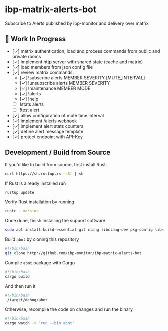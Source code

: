 # ibp-matrix-alerts-bot
Subscribe to Alerts published by ibp-monitor and delivery over matrix

## 🚧 Work In Progress

- [&check;] matrix authentication, load and process commands from public and private rooms
- [&check;] implement http server with shared state (cache and matrix)
- [&check;] load members from json config file
- [&check;] review matrix commands:
    - [&check;] !subscribe alerts MEMBER SEVERITY [MUTE_INTERVAL]
    - [&check;] !unsubscribe alerts MEMBER SEVERITY
    - [&check;] !maintenance MEMBER MODE
    - [&check;] !alerts
    - [&check;] !help
    - [ ] !stats alerts
    - [ ] !test alert
- [&check;] allow configuration of mute time interval
- [&check;] implement /alerts webhook
- [&check;] implement alert stats counters
- [&check;] define alert message template
- [&check;] protect endpoint with API-Key

## Development / Build from Source

If you'd like to build from source, first install Rust.

```bash
curl https://sh.rustup.rs -sSf | sh
```

If Rust is already installed run

```bash
rustup update
```

Verify Rust installation by running

```bash
rustc --version
```

Once done, finish installing the support software

```bash
sudo apt install build-essential git clang libclang-dev pkg-config libssl-dev
```

Build `abot` by cloning this repository

```bash
#!/bin/bash
git clone http://github.com/ibp-monitor/ibp-matrix-alerts-bot
```

Compile `abot` package with Cargo

```bash
#!/bin/bash
cargo build
```

And then run it

```bash
#!/bin/bash
./target/debug/abot
```

Otherwise, recompile the code on changes and run the binary

```bash
#!/bin/bash
cargo watch -x 'run --bin abot'
```
